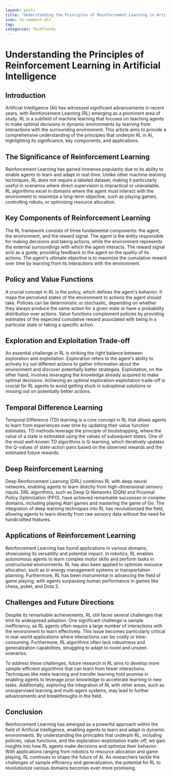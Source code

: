 ```yaml
---
layout: posts
title: "Understanding the Principles of Reinforcement Learning in Artificial Intelligence"
icon: fa-comment-alt
tag:      
categories: TechTrends
---
```



# Understanding the Principles of Reinforcement Learning in Artificial Intelligence

## Introduction

Artificial Intelligence (AI) has witnessed significant advancements in recent years, with Reinforcement Learning (RL) emerging as a prominent area of study. RL is a subfield of machine learning that focuses on teaching agents to make optimal decisions in dynamic environments by learning from interactions with the surrounding environment. This article aims to provide a comprehensive understanding of the principles that underpin RL in AI, highlighting its significance, key components, and applications.

## The Significance of Reinforcement Learning

Reinforcement Learning has gained immense popularity due to its ability to enable agents to learn and adapt in real-time. Unlike other machine learning techniques, RL does not require a labeled dataset, making it particularly useful in scenarios where direct supervision is impractical or unavailable. RL algorithms excel in domains where the agent must interact with the environment to maximize a long-term objective, such as playing games, controlling robots, or optimizing resource allocation.

## Key Components of Reinforcement Learning

The RL framework consists of three fundamental components: the agent, the environment, and the reward signal. The agent is the entity responsible for making decisions and taking actions, while the environment represents the external surroundings with which the agent interacts. The reward signal acts as a guide, providing feedback to the agent on the quality of its actions. The agent's ultimate objective is to maximize the cumulative reward over time by learning from its interactions with the environment.

## Policy and Value Functions

A crucial concept in RL is the policy, which defines the agent's behavior. It maps the perceived states of the environment to actions the agent should take. Policies can be deterministic or stochastic, depending on whether they always produce the same action for a given state or have a probability distribution over actions. Value functions complement policies by providing estimates of the expected cumulative reward associated with being in a particular state or taking a specific action.

## Exploration and Exploitation Trade-off

An essential challenge in RL is striking the right balance between exploration and exploitation. Exploration refers to the agent's ability to actively try out different actions to gather information about the environment and discover potentially better strategies. Exploitation, on the other hand, involves leveraging the knowledge already acquired to make optimal decisions. Achieving an optimal exploration-exploitation trade-off is crucial for RL agents to avoid getting stuck in suboptimal solutions or missing out on potentially better actions.

## Temporal Difference Learning

Temporal Difference (TD) learning is a core concept in RL that allows agents to learn from experiences over time by updating their value function estimates. TD methods leverage the principle of bootstrapping, where the value of a state is estimated using the values of subsequent states. One of the most well-known TD algorithms is Q-learning, which iteratively updates the Q-values of state-action pairs based on the observed rewards and the estimated future rewards.

## Deep Reinforcement Learning

Deep Reinforcement Learning (DRL) combines RL with deep neural networks, enabling agents to learn directly from high-dimensional sensory inputs. DRL algorithms, such as Deep Q-Networks (DQN) and Proximal Policy Optimization (PPO), have achieved remarkable successes in complex domains, including playing Atari games and mastering the game of Go. The integration of deep learning techniques into RL has revolutionized the field, allowing agents to learn directly from raw sensory data without the need for handcrafted features.

## Applications of Reinforcement Learning

Reinforcement Learning has found applications in various domains, showcasing its versatility and potential impact. In robotics, RL enables autonomous agents to learn complex motor skills and perform tasks in unstructured environments. RL has also been applied to optimize resource allocation, such as in energy management systems or transportation planning. Furthermore, RL has been instrumental in advancing the field of game playing, with agents surpassing human performance in games like chess, poker, and Dota 2.

## Challenges and Future Directions

Despite its remarkable achievements, RL still faces several challenges that limit its widespread adoption. One significant challenge is sample inefficiency, as RL agents often require a large number of interactions with the environment to learn effectively. This issue becomes particularly critical in real-world applications where interactions can be costly or time-consuming. Furthermore, RL algorithms often lack robustness and generalization capabilities, struggling to adapt to novel and unseen scenarios.

To address these challenges, future research in RL aims to develop more sample-efficient algorithms that can learn from fewer interactions. Techniques like meta-learning and transfer learning hold promise in enabling agents to leverage prior knowledge to accelerate learning in new tasks. Additionally, exploring the integration of RL with other areas, such as unsupervised learning and multi-agent systems, may lead to further advancements and breakthroughs in the field.

## Conclusion

Reinforcement Learning has emerged as a powerful approach within the field of Artificial Intelligence, enabling agents to learn and adapt in dynamic environments. By understanding the principles that underpin RL, including policies, value functions, and the exploration-exploitation trade-off, we gain insights into how RL agents make decisions and optimize their behavior. With applications ranging from robotics to resource allocation and game playing, RL continues to shape the future of AI. As researchers tackle the challenges of sample efficiency and generalization, the potential for RL to revolutionize various domains becomes even more promising.